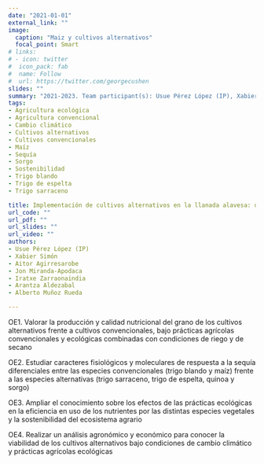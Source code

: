 ```yaml
---
date: "2021-01-01"
external_link: ""
image:
  caption: "Maiz y cultivos alternativos"
  focal_point: Smart
# links:
# - icon: twitter
#  icon_pack: fab
#  name: Follow
#  url: https://twitter.com/georgecushen
slides: ""
summary: "2021-2023. Team participant(s): Usue Pérez López (IP), Xabier Simón, Aitor Agirresarobe, Jon Miranda-Apodaca, Iratxe Zarraonaindia, Arantza Aldezabal, Alberto Muñoz Rueda"
tags:
- Agricultura ecológica
- Agricultura convencional
- Cambio climático
- Cultivos alternativos
- Cultivos convencionales
- Maíz
- Sequía
- Sorgo
- Sostenibilidad
- Trigo blando
- Trigo de espelta
- Trigo sarraceno

title: Implementación de cultivos alternativos en la llanada alavesa: una respuesta sostenible a la demanda de alimento bajo condiciones de cambio climático
url_code: ""
url_pdf: ""
url_slides: ""
url_video: ""
authors: 
- Usue Pérez López (IP)
- Xabier Simón
- Aitor Agirresarobe
- Jon Miranda-Apodaca
- Iratxe Zarraonaindia
- Arantza Aldezabal
- Alberto Muñoz Rueda

---
```


OE1. Valorar la producción y calidad nutricional del grano de los cultivos alternativos frente a cultivos convencionales, bajo prácticas agrícolas convencionales y ecológicas combinadas con condiciones de riego y de secano

OE2. Estudiar caracteres fisiológicos y moleculares de respuesta a la sequía diferenciales entre las especies convencionales (trigo blando y maíz) frente a las especies alternativas (trigo sarraceno, trigo de espelta, quinoa y sorgo)

OE3. Ampliar el conocimiento sobre los efectos de las prácticas ecológicas en la eficiencia en uso de los nutrientes por las distintas especies vegetales y la sostenibilidad del ecosistema agrario

OE4. Realizar un análisis agronómico y económico para conocer la viabilidad de los cultivos alternativos bajo condiciones de cambio climático y prácticas agrícolas ecológicas
